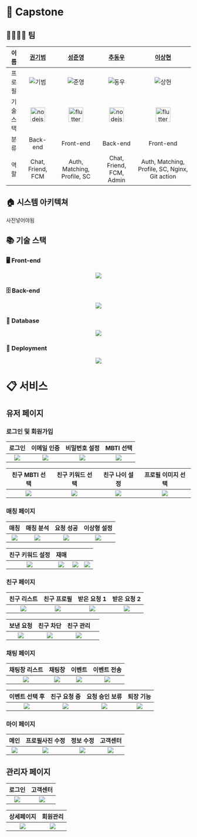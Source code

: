# 📌 Capstone

## 👨‍👩‍👧‍👦 팀

|이름 | [권기범](https://github.com/KibeomGwon)| [성준영](https://github.com/sungjungyoung) | [추동우](https://github.com/DongWooChoo) | [이상현](https://github.com/idealHyun) |
| :-: | :-: | :-: | :-: | :-: |
|프로필 | ![기범](https://github.com/KibeomGwon.png) | ![준영](https://github.com/sungjungyoung.png) | ![동우](https://github.com/DongWooChoo.png) | ![상현](https://github.com/idealHyun.png) |
| 기술 스택 |  <a href="https://nodejs.org/" target="_blank" rel="noreferrer"> <img src="https://www.vectorlogo.zone/logos/nodejs/nodejs-icon.svg" alt="nodejs" width="40" height="40"/> </a> | <a href="https://flutter.dev/" target="_blank" rel="noreferrer"> <img src="https://www.vectorlogo.zone/logos/flutterio/flutterio-icon.svg" alt="flutter" width="40" height="40"/> </a> |  <a href="https://nodejs.org/" target="_blank" rel="noreferrer"> <img src="https://www.vectorlogo.zone/logos/nodejs/nodejs-icon.svg" alt="nodejs" width="40" height="40"/> </a> |  <a href="https://flutter.dev/" target="_blank" rel="noreferrer"> <img src="https://www.vectorlogo.zone/logos/flutterio/flutterio-icon.svg" alt="flutter" width="40" height="40"/> </a> |
|분류 | Back-end | Front-end | Back-end | Front-end |
|역할 | Chat, Friend, FCM | Auth, Matching, Profile, SC | Chat, Friend, FCM, Admin | Auth, Matching, Profile, SC, Nginx, Git action |

## 🏠 시스템 아키텍쳐

사진넣어야됨

## 📚 기술 스택

### 🖥️ Front-end
<p align="center">
    <img src="https://skillicons.dev/icons?theme=light&i=flutter,dart,html,css,tailwind,js,react" />
</p>

### 🗄️ Back-end
<p align="center">
    <img src="https://skillicons.dev/icons?theme=light&i=nodejs,firebase" />
</p>

### 💾 Database
<p align="center">
    <img src="https://skillicons.dev/icons?theme=light&i=mysql,redis" />
</p>

### 🚀 Deployment
<p align="center">
    <img src="https://skillicons.dev/icons?theme=light&i=aws,docker,nginx,githubactions" />
</p>

# 📋 서비스

## 유저 페이지

### 로그인 및 회원가입
|로그인|이메일 인증|비밀번호 설정|MBTI 선택|
| :-: | :-: | :-: | :-: |
|<img src="https://github.com/C4-KSCL/SOUL-MBTIE/blob/main/assets/%EB%A1%9C%EA%B7%B8%EC%9D%B8%20%EB%B0%8F%20%ED%9A%8C%EC%9B%90%EA%B0%80%EC%9E%85/%EB%A1%9C%EA%B7%B8%EC%9D%B8%20%ED%8E%98%EC%9D%B4%EC%A7%80.jpg" />|<img src="https://github.com/C4-KSCL/SOUL-MBTIE/blob/main/assets/%EB%A1%9C%EA%B7%B8%EC%9D%B8%20%EB%B0%8F%20%ED%9A%8C%EC%9B%90%EA%B0%80%EC%9E%85/%EC%9D%B4%EB%A9%94%EC%9D%BC%20%EC%9D%B8%EC%A6%9D%20%ED%8E%98%EC%9D%B4%EC%A7%80.jpg" />|<img src="https://github.com/C4-KSCL/SOUL-MBTIE/blob/main/assets/%EB%A1%9C%EA%B7%B8%EC%9D%B8%20%EB%B0%8F%20%ED%9A%8C%EC%9B%90%EA%B0%80%EC%9E%85/%EB%B9%84%EB%B0%80%EB%B2%88%ED%98%B8%20%EC%84%A4%EC%A0%95%20%ED%8E%98%EC%9D%B4%EC%A7%80.jpg" />|<img src="https://github.com/C4-KSCL/SOUL-MBTIE/blob/main/assets/%EB%A1%9C%EA%B7%B8%EC%9D%B8%20%EB%B0%8F%20%ED%9A%8C%EC%9B%90%EA%B0%80%EC%9E%85/mbti%20%EC%84%A0%ED%83%9D%20%ED%8E%98%EC%9D%B4%EC%A7%80.jpg" />|

|친구 MBTI 선택|친구 키워드 선택|친구 나이 설정|프로필 이미지 선택|
| :-: | :-: | :-: | :-: |
|<img src="https://github.com/C4-KSCL/SOUL-MBTIE/blob/main/assets/%EB%A1%9C%EA%B7%B8%EC%9D%B8%20%EB%B0%8F%20%ED%9A%8C%EC%9B%90%EA%B0%80%EC%9E%85/%EC%B9%9C%EA%B5%AC%20mbti%20%EC%84%A4%EC%A0%95%20%ED%8E%98%EC%9D%B4%EC%A7%80.jpg" />|<img src="https://github.com/C4-KSCL/SOUL-MBTIE/blob/main/assets/%EB%A1%9C%EA%B7%B8%EC%9D%B8%20%EB%B0%8F%20%ED%9A%8C%EC%9B%90%EA%B0%80%EC%9E%85/%EC%B9%9C%EA%B5%AC%20%ED%82%A4%EC%9B%8C%EB%93%9C%20%EC%84%A0%ED%83%9D%20%ED%8E%98%EC%9D%B4%EC%A7%80.jpg" />|<img src="https://github.com/C4-KSCL/SOUL-MBTIE/blob/main/assets/%EB%A1%9C%EA%B7%B8%EC%9D%B8%20%EB%B0%8F%20%ED%9A%8C%EC%9B%90%EA%B0%80%EC%9E%85/%EC%B9%9C%EA%B5%AC%20%EB%82%98%EC%9D%B4%20%EC%84%A4%EC%A0%95%20%ED%8E%98%EC%9D%B4%EC%A7%80.jpg" />|<img src="https://github.com/C4-KSCL/SOUL-MBTIE/blob/main/assets/%EB%A1%9C%EA%B7%B8%EC%9D%B8%20%EB%B0%8F%20%ED%9A%8C%EC%9B%90%EA%B0%80%EC%9E%85/%ED%94%84%EB%A1%9C%ED%95%84%20%EC%9D%B4%EB%AF%B8%EC%A7%80%20%EC%84%A0%ED%83%9D%20%ED%8E%98%EC%9D%B4%EC%A7%80.jpg" />|

### 매칭 페이지
|매칭|매칭 분석|요청 성공|이상형 설정|
| :-: | :-: | :-: | :-: |
|<img src="https://github.com/C4-KSCL/SOUL-MBTIE/blob/main/assets/%EB%A7%A4%EC%B9%AD%ED%8E%98%EC%9D%B4%EC%A7%80/%EB%A7%A4%EC%B9%AD%20%ED%8E%98%EC%9D%B4%EC%A7%80.jpg" />|<img src="https://github.com/C4-KSCL/SOUL-MBTIE/blob/main/assets/%EB%A7%A4%EC%B9%AD%ED%8E%98%EC%9D%B4%EC%A7%80/%EB%A7%A4%EC%B9%AD%20%EB%B6%84%EC%84%9D%20%ED%8E%98%EC%9D%B4%EC%A7%80.jpg" />|<img src="https://github.com/C4-KSCL/SOUL-MBTIE/blob/main/assets/%EB%A7%A4%EC%B9%AD%ED%8E%98%EC%9D%B4%EC%A7%80/%EC%9A%94%EC%B2%AD%20%EC%84%B1%EA%B3%B5%20%ED%8E%98%EC%9D%B4%EC%A7%80.jpg" />|<img src="https://github.com/C4-KSCL/SOUL-MBTIE/blob/main/assets/%EB%A7%A4%EC%B9%AD%ED%8E%98%EC%9D%B4%EC%A7%80/%EC%9D%B4%EC%83%81%ED%98%95%20%EC%84%A4%EC%A0%95%20%ED%8E%98%EC%9D%B4%EC%A7%80.jpg" />|

|친구 키워드 설정|재매|||
| :-: | :-: | :-: | :-: |
|<img src="https://github.com/C4-KSCL/SOUL-MBTIE/blob/main/assets/%EB%A7%A4%EC%B9%AD%ED%8E%98%EC%9D%B4%EC%A7%80/%EC%B9%9C%EA%B5%AC%20%ED%82%A4%EC%9B%8C%EB%93%9C%20%EC%9E%AC%EC%84%A4%EC%A0%95%20%ED%8E%98%EC%9D%B4%EC%A7%80.jpg" />|<img src="https://github.com/C4-KSCL/SOUL-MBTIE/blob/main/assets/%EB%A7%A4%EC%B9%AD%ED%8E%98%EC%9D%B4%EC%A7%80/%EC%9E%AC%EB%A7%A4%EC%B9%AD%20%ED%8E%98%EC%9D%B4%EC%A7%80.jpg" />|<img src="https://github.com/C4-KSCL/SOUL-MBTIE/blob/main/assets/%EB%A7%A4%EC%B9%AD%ED%8E%98%EC%9D%B4%EC%A7%80/%EC%B9%9C%EA%B5%AC%20%ED%82%A4%EC%9B%8C%EB%93%9C%20%EC%9E%AC%EC%84%A4%EC%A0%95%20%ED%8E%98%EC%9D%B4%EC%A7%80.jpg" />|<img src="https://github.com/C4-KSCL/SOUL-MBTIE/blob/main/assets/%EB%A7%A4%EC%B9%AD%ED%8E%98%EC%9D%B4%EC%A7%80/%EC%B9%9C%EA%B5%AC%20%ED%82%A4%EC%9B%8C%EB%93%9C%20%EC%9E%AC%EC%84%A4%EC%A0%95%20%ED%8E%98%EC%9D%B4%EC%A7%80.jpg" />|

### 친구 페이지
|친구 리스트|친구 프로필|받은 요청 1|받은 요청 2|
| :-: | :-: | :-: | :-: |
|<img src="https://github.com/C4-KSCL/SOUL-MBTIE/blob/main/assets/%EC%B9%9C%EA%B5%AC%ED%8E%98%EC%9D%B4%EC%A7%80/%EC%B9%9C%EA%B5%AC%20%EB%A6%AC%EC%8A%A4%ED%8A%B8%20%ED%8E%98%EC%9D%B4%EC%A7%80.jpg" />|<img src="https://github.com/C4-KSCL/SOUL-MBTIE/blob/main/assets/%EC%B9%9C%EA%B5%AC%ED%8E%98%EC%9D%B4%EC%A7%80/%EC%B9%9C%EA%B5%AC%20%ED%94%84%EB%A1%9C%ED%95%84%20%ED%8E%98%EC%9D%B4%EC%A7%80.jpg" />|<img src="https://github.com/C4-KSCL/SOUL-MBTIE/blob/main/assets/%EC%B9%9C%EA%B5%AC%ED%8E%98%EC%9D%B4%EC%A7%80/%EB%B0%9B%EC%9D%80%20%EC%9A%94%EC%B2%AD%20%ED%8E%98%EC%9D%B4%EC%A7%80.jpg" />|<img src="https://github.com/C4-KSCL/SOUL-MBTIE/blob/main/assets/%EC%B9%9C%EA%B5%AC%ED%8E%98%EC%9D%B4%EC%A7%80/%EB%B0%9B%EC%9D%80%20%EC%9A%94%EC%B2%AD%20%ED%8E%98%EC%9D%B4%EC%A7%802.jpg" />|

|보낸 요청|친구 차단|친구 관리||
| :-: | :-: | :-: | :-: |
|<img src="https://github.com/C4-KSCL/SOUL-MBTIE/blob/main/assets/%EC%B9%9C%EA%B5%AC%ED%8E%98%EC%9D%B4%EC%A7%80/%EC%B9%9C%EA%B5%AC%20%EB%B3%B4%EB%82%B8%20%EC%9A%94%EC%B2%AD%20%ED%8E%98%EC%9D%B4%EC%A7%80.jpg" />|<img src="https://github.com/C4-KSCL/SOUL-MBTIE/blob/main/assets/%EC%B9%9C%EA%B5%AC%ED%8E%98%EC%9D%B4%EC%A7%80/%EC%B9%9C%EA%B5%AC%20%EC%B0%A8%EB%8B%A8%20%ED%8E%98%EC%9D%B4%EC%A7%80.jpg" />|<img src="https://github.com/C4-KSCL/SOUL-MBTIE/blob/main/assets/%EC%B9%9C%EA%B5%AC%ED%8E%98%EC%9D%B4%EC%A7%80/%EC%B9%9C%EA%B5%AC%20%EA%B4%80%EB%A6%AC%20%ED%8E%98%EC%9D%B4%EC%A7%80.jpg" />||

### 채팅 페이지
|채팅창 리스트|채팅창|이벤트|이벤트 전송|
| :-: | :-: | :-: | :-: |
|<img src="https://github.com/C4-KSCL/SOUL-MBTIE/blob/main/assets/%EC%B1%84%ED%8C%85%20%EA%B4%80%EB%A0%A8%20%ED%8E%98%EC%9D%B4%EC%A7%80/%EC%B1%84%ED%8C%85%EC%B0%BD%20%EB%A6%AC%EC%8A%A4%ED%8A%B8%20%ED%8E%98%EC%9D%B4%EC%A7%80.jpg" />|<img src="https://github.com/C4-KSCL/SOUL-MBTIE/blob/main/assets/%EC%B1%84%ED%8C%85%20%EA%B4%80%EB%A0%A8%20%ED%8E%98%EC%9D%B4%EC%A7%80/%EC%B1%84%ED%8C%85%EC%B0%BD%20%ED%8E%98%EC%9D%B4%EC%A7%80.jpg" />|<img src="https://github.com/C4-KSCL/SOUL-MBTIE/blob/main/assets/%EC%B1%84%ED%8C%85%20%EA%B4%80%EB%A0%A8%20%ED%8E%98%EC%9D%B4%EC%A7%80/%EC%9D%B4%EB%B2%A4%ED%8A%B8%20%ED%8E%98%EC%9D%B4%EC%A7%80.jpg" />|<img src="https://github.com/C4-KSCL/SOUL-MBTIE/blob/main/assets/%EC%B1%84%ED%8C%85%20%EA%B4%80%EB%A0%A8%20%ED%8E%98%EC%9D%B4%EC%A7%80/%EC%B1%84%ED%8C%85%20%ED%8E%98%EC%9D%B4%EC%A7%80(%EC%9D%B4%EB%B2%A4%ED%8A%B8%20%EC%A0%84%EC%86%A1%20).jpg" />|

|이벤트 선택 후|친구 요청 중|요청 승인 보류|퇴장 기능|
| :-: | :-: | :-: | :-: |
|<img src="https://github.com/C4-KSCL/SOUL-MBTIE/blob/main/assets/%EC%B1%84%ED%8C%85%20%EA%B4%80%EB%A0%A8%20%ED%8E%98%EC%9D%B4%EC%A7%80/%EC%9D%B4%EB%B2%A4%ED%8A%B8%20%EC%84%A0%ED%83%9D%20%ED%9B%84%20%ED%8E%98%EC%9D%B4%EC%A7%80.jpg" />|<img src="https://github.com/C4-KSCL/SOUL-MBTIE/blob/main/assets/%EC%B1%84%ED%8C%85%20%EA%B4%80%EB%A0%A8%20%ED%8E%98%EC%9D%B4%EC%A7%80/%EC%B1%84%ED%8C%85%20%ED%8E%98%EC%9D%B4%EC%A7%80(%EC%B9%9C%EA%B5%AC%20%EC%9A%94%EC%B2%AD%20%EC%A4%91).jpg" />|<img src="https://github.com/C4-KSCL/SOUL-MBTIE/blob/main/assets/%EC%B1%84%ED%8C%85%20%EA%B4%80%EB%A0%A8%20%ED%8E%98%EC%9D%B4%EC%A7%80/%EC%B1%84%ED%8C%85%20%ED%8E%98%EC%9D%B4%EC%A7%80(%EC%9A%94%EC%B2%AD%20%EC%8A%B9%EC%9D%B8%20%EB%B3%B4%EB%A5%98).jpg" />|<img src="https://github.com/C4-KSCL/SOUL-MBTIE/blob/main/assets/%EC%B1%84%ED%8C%85%20%EA%B4%80%EB%A0%A8%20%ED%8E%98%EC%9D%B4%EC%A7%80/%EC%B1%84%ED%8C%85%EB%B0%A9%20%EB%A6%AC%EC%8A%A4%ED%8A%B8%20%ED%8E%98%EC%9D%B4%EC%A7%80(%ED%87%B4%EC%9E%A5%20%EA%B0%80%EB%8A%A5).jpg" />|

### 마이 페이지
|메인|프로필사진 수정|정보 수정|고객센터|
| :-: | :-: | :-: | :-: |
|<img src="https://github.com/C4-KSCL/SOUL-MBTIE/blob/main/assets/%EB%A7%88%EC%9D%B4%20%ED%8E%98%EC%9D%B4%EC%A7%80/%EB%A7%88%EC%9D%B4%ED%8E%98%EC%9D%B4%EC%A7%80%20%EB%A9%94%EC%9D%B8.jpg" />|<img src="https://github.com/C4-KSCL/SOUL-MBTIE/blob/main/assets/%EB%A7%88%EC%9D%B4%20%ED%8E%98%EC%9D%B4%EC%A7%80/%EB%A7%88%EC%9D%B4%ED%8E%98%EC%9D%B4%EC%A7%80%20%ED%94%84%EB%A1%9C%ED%95%84%EC%82%AC%EC%A7%84%20%EC%88%98%EC%A0%95.jpg" />|<img src="https://github.com/C4-KSCL/SOUL-MBTIE/blob/main/assets/%EB%A7%88%EC%9D%B4%20%ED%8E%98%EC%9D%B4%EC%A7%80/%EC%A0%95%EB%B3%B4%EC%88%98%EC%A0%95%ED%8E%98%EC%9D%B4%EC%A7%80.png" />|<img src="https://github.com/C4-KSCL/SOUL-MBTIE/blob/main/assets/%EB%A7%88%EC%9D%B4%20%ED%8E%98%EC%9D%B4%EC%A7%80/%EA%B3%A0%EA%B0%9D%EC%84%BC%ED%84%B0.jpg" />|

## 관리자 페이지
|로그인|고객센터|
| :-: | :-: |
|<img src="https://github.com/C4-KSCL/SOUL-MBTIE/blob/main/assets/%EA%B4%80%EB%A6%AC%EC%9E%90%20%ED%8E%98%EC%9D%B4%EC%A7%80/%EA%B4%80%EB%A6%AC%EC%9E%90%20%EB%A1%9C%EA%B7%B8%EC%9D%B8%20%ED%8E%98%EC%9D%B4%EC%A7%80.png" />|<img src="https://github.com/C4-KSCL/SOUL-MBTIE/blob/main/assets/%EA%B4%80%EB%A6%AC%EC%9E%90%20%ED%8E%98%EC%9D%B4%EC%A7%80/%EA%B4%80%EB%A6%AC%EC%9E%90%20%EB%A1%9C%EA%B7%B8%EC%9D%B8%20%ED%8E%98%EC%9D%B4%EC%A7%80.png" />|

|상세페이지|회원관리|
| :-: | :-: |
<img src="https://github.com/C4-KSCL/SOUL-MBTIE/blob/main/assets/%EA%B4%80%EB%A6%AC%EC%9E%90%20%ED%8E%98%EC%9D%B4%EC%A7%80/%EA%B4%80%EB%A6%AC%EC%9E%90%20%EA%B3%A0%EA%B0%9D%EC%84%BC%ED%84%B0%20%EC%83%81%EC%84%B8%20%ED%8E%98%EC%9D%B4%EC%A7%80.png" />|<img src="https://github.com/C4-KSCL/SOUL-MBTIE/blob/main/assets/%EA%B4%80%EB%A6%AC%EC%9E%90%20%ED%8E%98%EC%9D%B4%EC%A7%80/%EA%B4%80%EB%A6%AC%EC%9E%90%20%ED%9A%8C%EC%9B%90%EA%B4%80%EB%A6%AC%20%ED%8E%98%EC%9D%B4%EC%A7%80.png" />
